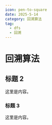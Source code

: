 ```yaml
---
icon: pen-to-square
date: 2025-5-14
category: 回溯算法
tag:
  - dfs
  - 回溯
---
```


# 回溯算法

## 标题 2

这里是内容。

### 标题 3

这里是内容。
